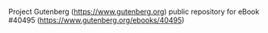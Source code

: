 Project Gutenberg (https://www.gutenberg.org) public repository for eBook #40495 (https://www.gutenberg.org/ebooks/40495)
